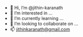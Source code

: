 - 👋 Hi, I’m @jithin-karanath
- 👀 I’m interested in ...
- 🌱 I’m currently learning ...
- 💞️ I’m looking to collaborate on ...
- 📫 jithinkaranath@gmail.com

<!---
jithin-karanath/jithin-karanath is a ✨ special ✨ repository because its `README.md` (this file) appears on your GitHub profile.
You can click the Preview link to take a look at your changes.
--->
